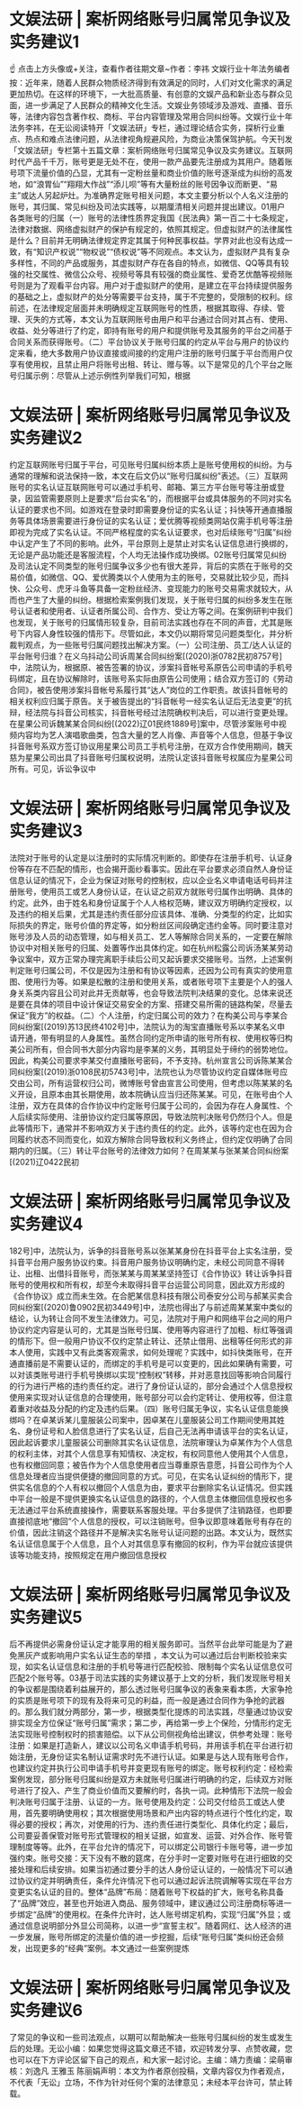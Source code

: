 # 文娱法研 | 案析网络账号归属常见争议及实务建议1

☝ 点击上方头像或+关注，查看作者往期文章~作者：李祎 文娱行业十年法务编者按：近年来，随着人民群众物质经济得到有效满足的同时，人们对文化需求的满足更加热切。在这样的环境下，一大批高质量、有创意的文娱产品和新业态与群众见面，进一步满足了人民群众的精神文化生活。文娱业务领域涉及游戏、直播、音乐等，法律内容包含著作权、商标、平台内容管理及常用合同纠纷等。文娱行业十年法务李祎，在无讼阅读特开「文娱法研」专栏，通过理论结合实务，探析行业重点、热点和难点法律问题，从法律视角规避风险，为商业决策保驾护航。今天刊发「文娱法研」专栏第十五篇文章：案析网络账号归属常见争议及实务建议。互联网时代产品千千万，账号更是无处不在，使用一款产品要先注册成为其用户。随着账号项下流量价值的凸显，尤其有一定粉丝量和商业价值的账号逐渐成为纠纷的高发地，如“浪胃仙”“翔翔大作战”“添儿呗”等有大量粉丝的账号因争议而断更、“易主”或达人另起炉灶。为准确界定账号相关问题，本文主要分析以个人名义注册的账号，其归属、常见纠纷及司法实践等，以期厘清相关问题并提出建议。01用户各类账号的归属（一）账号的法律性质界定我国《民法典》第一百二十七条规定，法律对数据、网络虚拟财产的保护有规定的，依照其规定。但虚拟财产的法律属性是什么？目前并无明确法律规定界定其属于何种民事权益。学界对此也没有达成一致，有“知识产权说”“物权说”“债权说”等不同观点。本文认为，虚拟财产具有复杂多样性，不同的产品或服务，其虚拟财产存在各自的特点，如微信、QQ等具有较强的社交属性、微信公众号、视频号等具有较强的商业属性、爱奇艺优酷等视频账号则是为了观看平台内容。用户对于虚拟财产的使用，是建立在平台持续提供服务的基础之上，虚拟财产的处分等需要平台支持，属于不完整的，受限制的权利。综前述，在法律规定层面并未明确规定互联网账号的性质，根据其取得、存续、管理、灭失的方式等，本文认为互联网账号由用户和平台通过合同对其占有、使用、收益、处分等进行了约定，即持有账号的用户和提供账号及其服务的平台之间基于合同关系而获得账号。（二）平台协议关于账号归属的约定从平台与用户的协议约定来看，绝大多数用户协议直接或间接的约定用户注册的账号归属于平台而用户仅享有使用权，且禁止用户将账号出租、转让、赠与等。以下是常见的几个平台之账号归属示例：尽管从上述示例性列举我们可知，根据

# 文娱法研 | 案析网络账号归属常见争议及实务建议2

约定互联网账号归属于平台，可见账号归属纠纷本质上是账号使用权的纠纷。为与通常的理解和说法保持一致，本文在后文仍以“账号归属纠纷”表述。（三）互联网账号的实名认证互联网账号可以通过手机号、邮箱、第三方平台账号等注册或登录，因监管需要原则上是要求“后台实名”的，而根据平台或具体服务的不同对实名认证的要求也不同。如游戏在登录时即需要身份证的实名认证；抖快等开通直播服务等具体场景需要进行身份证的实名认证；爱优腾等视频类网站仅需手机号等注册即视为完成了实名认证。不同严格程度的实名认证要求，也对后续账号“归属”纠纷中认定产生了不同的影响。此外，平台原则上是禁止对实名认证信息进行换绑的，无论是产品功能还是客服流程，个人均无法操作成功换绑。02账号归属常见纠纷及司法认定不同类型的账号归属争议多少也有很大差异，背后的实质在于账号的交易价值，如微信、QQ、爱优腾类以个人使用为主的账号，交易就比较少见，而抖快、公众号、虎牙斗鱼等具备一定粉丝经济、变现能力的账号交易需求就较大，从而也产生了大量的纠纷。根据检索案例我们发现，关于账号归属的纠纷多发生在账号认证者和使用者、认证者所属公司、合作方、受让方等之间。在案例研判中我们也发现，关于账号的归属情形较复杂，目前司法实践也存在不同的声音，尤其是账号下内容人身性较强的情形下。尽管如此，本文仍以期将常见问题类型化，并分析裁判观点，为一些账号归属问题找出解决方案。（一）公司注册、员工/达人认证的平台账号归谁？在义乌抖动公司诉周某合同纠纷案[(2020)浙0782民初8757号]中，法院认为，根据原、被告签署的协议，涉案抖音帐号系原告公司申请的手机号码绑定，且在协议解除时，该账号系实际由原告公司使用；结合双方签订的《劳动合同》，被告使用涉案抖音帐号系履行其“达人”岗位的工作职责。故该抖音帐号的相关权利应归属于原告。关于被告提出的“抖音帐号一经实名认证后无法变更”的抗辩，经法院与抖音公司核实，抖音帐号经过法院确权判决后，可以进行变更处理。在星果公司诉魏某某合同纠纷[(2022)辽01民终1889号]案中，尽管涉案账号中视频内容均为艺人演唱歌曲类，包含大量的艺人肖像、声音等个人信息，但基于争议抖音账号系双方签订协议用星果公司员工手机号注册，在双方合作使用期间，魏天慈为星果公司出具了抖音账号归属权说明，法院认定该抖音账号权属应为星果公司所有。可见，诉讼争议中

# 文娱法研 | 案析网络账号归属常见争议及实务建议3

法院对于账号的认定是以注册时的实际情况判断的。即使存在注册手机号、认证身份等存在不匹配的情形，也会揭开面纱看事实。因此在平台要求必须自然人身份证信息认证的情况下，企业为保证对账号的控制权，应以企业名义申请电话号码并注册账号，使用员工或艺人身份认证，在认证之前双方就账号归属作出明确、具体的约定。此外，由于姓名和身份证属于个人人格权范畴，建议双方明确约定授权，以及违约的相关后果，尤其是违约责任部分应该具体、准确、分类型的约定，比如实际损失的界定，账号价值的界定等，如分粉丝区间段确定违约金等。同时要注意对账号涉及人员的动态管理，如与相关员工、艺人等解除合同关系的，一定要在解除协议中对相关账号的归属、处置等作出具体约定。如在杭州松露公司诉汤某某劳动争议案中，双方正常办理完离职手续后公司又起诉要求交接账号。当然，上述案例判定账号归属公司，不仅是因为注册和有协议等因素，还因为公司有真实的使用意图、使用行为等。如果是松散的注册和使用关系，或者账号项下主要是个人的强人身关系类内容且公司对此并无贡献等，也会导致法院判决结果的变化。总体来说还是要在具体的项目中设计保证交易安全的方案、搭建交易所需的链路构架，尽量去保证“我方”的权益。（二）个人注册，约定归属公司的效力？在构美公司与李某合同纠纷案[(2019)苏13民终4102号]中，法院认为的淘宝直播账号系以李某名义申请开通，带有明显的人身属性。虽然合同约定所申请的账号所有权、使用权等归构美公司所有，但合同书大部分内容均是李某的义务，其明显处于缔约的弱势地位。因此，构美公司要求李某交付直播账号密码，不予支持。杭州宣言公司诉陈某某合同纠纷案[(2019)浙0108民初5743号]中，法院也认为尽管协议约定自媒体账号应交由公司，所有运营权归公司，微博账号曾由宣言公司使用，但考虑以陈某某的名义开设，且原本由其长期使用，故本院确认应当归还陈某某。可见，在账号由个人注册，双方在具体的合作协议中约定账号归属于公司的，会因为存在人身属性、个人后续实际使用、注册协议约定归属等原因，导致法院判决账号仍然归个人。但是此等情形下，通常并不影响双方关于违约责任的约定。此外，该等约定也在因为合同履约状态不同而变化，如双方解除合同导致权利义务终止，但约定仅明确了合同期内的归属。（三）转让平台账号的法律效力如何？在周某某与张某某合同纠纷案[(2021)辽0422民初

# 文娱法研 | 案析网络账号归属常见争议及实务建议4

182号]中，法院认为，诉争的抖音账号系以张某某身份在抖音平台上实名注册，受抖音平台用户服务协议约束。抖音用户服务协议明确约定，未经公司同意不得转让、出租、出借抖音账号，而张某某与周某某坚持签订《合作协议》转让诉争抖音账号的使用权和所有权，却至今未取得抖音平台运营公司同意，因此双方形成的《合作协议》成立而未生效。在合肥某信息科技有限公司泰安分公司与郝某买卖合同纠纷案[(2020)鲁0902民初3449号]中，法院也得出了与前述周某某案中类似的结论，认为转让合同不发生法律效力。可见，法院对于用户和网络平台之间的用户协议约定内容是认可的，尤其是当账号归属、使用等内容进行了加粗、标红等强调的情形下。但一般用户协议不仅约定禁止转让、还禁止借用、出租等任何形式的非本人使用，实践中又有此类客观需求，如何处理呢？实践中，如抖快类账号，在开通直播前是不需要认证的，而绑定的手机号是可以变更的，因此如果确有需要，可以对该类账号进行手机号换绑以实现“控制权”转移，并对恶意找回等影响合同履行的行为进行严格的违约责任约定。进行了身份证认证的，部分会通过个人信息授权使用来实现对认证信息的合理使用，账号部分可以会约定转让、使用权等，但注意着重对收益及分配的约定及违约后果。（四）账号归属无争议，实名认证信息能换绑吗？在卓某诉某儿童服装公司案中，因卓某在儿童服装公司工作期间使用其姓名、身份证号和人脸信息进行了实名认证，后自己无法再申请该平台的实名认证，因此起诉要求儿童服装公司删除其实名认证信息，法院审理认为卓某作为个人信息的权利主体，对其个人信息享有知情权、决定权，有权同意他人使用其个人信息，也有权撤回同意；被告作为个人信息使用者应当尊重原告意愿，抖音公司作为个人信息处理者应当提供便捷的撤回同意的方式。可见，在实名认证纠纷的情形下，提供实名信息的个人有权以撤回个人信息为由，要求平台删除实名认证情况。但实践中平台一般是不提供更换实名认证信息的路径的，个人信息主体撤回信息授权也多无法通过平台系统直接操作，需要联系客服处理。平台多提供了注销路径，也即要直接彻底地“撤回”个人信息的授权，可以注销账号。但争议即意味着账号有存在的价值，因此注销这个路径并不是解决实名账号认证问题的出路。本文认为，既然实名认证信息属于个人信息，且个人对其信息享有撤回的权利，作为平台就应该提供该等功能支持，按照规定在用户撤回信息授权

# 文娱法研 | 案析网络账号归属常见争议及实务建议5

后不再提供必需身份证认定才能享用的相关服务即可。当然平台此举可能是为了避免黑灰产或影响用户实名认证生态的举措 ，本文认为可以通过后台判断校验来实现，如实名认证信息和注册的手机号等进行匹配校验、限制每个实名认证信息仅可匹配2个账号等。03基于司法实践的实务建议基于上文的分析，我们发现账号相关的争议都是围绕着利益展开的，那么透过账号归属争议的表象来看本质，大家争抢的实质是账号项下的现有及将来可见的利益，而一般是通过合同作为争抢的武器的。那么我们就分两部分，第一步，根据类型化提炼的司法实践，尽量通过协议安排实现全方位保证“账号归属”需求；第二步，再给第一步上个保险，分情形约定无法实现账号控制权时的损害赔偿。以下从公司侧视角给出建议，供参考处理：账号注册：如果是打造新人，建议以公司名义申请手机号码，并用该手机在平台进行初始注册，无身份证实名制认证需求时先不进行认证。如果是与达人现有账号合作，也建议约定并执行公司申请手机号并变更现有账号的绑定。账号权利约定：经检索案例发现，部分账号归属纠纷是双方未就账号归属进行明确的约定，后续双方对账号进行了投入、产生了商业价值而又要解约时，各执一词。此种情形下法院一般会判决账号归属于注册、认证的一方。账号使用及约定：公司交付给员工或达人使用，首先要明确使用权；其次根据使用场景和产出内容的特点进行个性化约定，取得必要的授权；再次，对使用的行为、违约责任进行类型化、具体化约定；最后，公司要妥善保管对账号形式管理权的相关证据，如宣发、运营、对外合作、账号管理制度等等。此外，在平台允许的情况下，可以绑定公司银行卡账号等，进一步加强约束。账号交接：天下没有不散的筵席，在分手时一定要对账号在进行细致的交接处理和后续安排。如果当初通过要分手的达人身份证认证的，一般情况下可以通过协议约定并明确责任，条件允许情况下也可以通过起诉法院调解等实现在平台方变更实名认证的目的。整体“品牌”布局：随着账号下权益的扩大，账号名称具备了“品牌”效应，甚至也开始进入商品、服务领域中，建议通过公司注册商标等进一步绑定“品牌”的使用权。在条件允许时，达人账号绑定机构，实现“归属”外显；或通过信息说明部分外显公司简称，以进一步“宣誓主权”。随着网红、达人经济的进一步发展，账号所绑定的流量价值的进一步挖掘，后续“账号归属”类纠纷还会频发，出现更多的“经典”案例。本文通过一些案例提炼

# 文娱法研 | 案析网络账号归属常见争议及实务建议6

了常见的争议和一些司法观点，以期可以帮助解决一些账号归属纠纷的发生或发生后的处理。无讼小编：如果您觉得这篇文章还不错，欢迎转发分享、点赞收藏，您也可以在下方评论区留下自己的观点，和大家一起讨论。主编：靖力责编：梁萌审核：刘逸凡 王雅玉 陈丽娟声明：本文为作者原创投稿，文章内容仅为作者观点，不代表「无讼」立场，不作为针对任何个案的法律意见；未经本平台许可，禁止转载。

